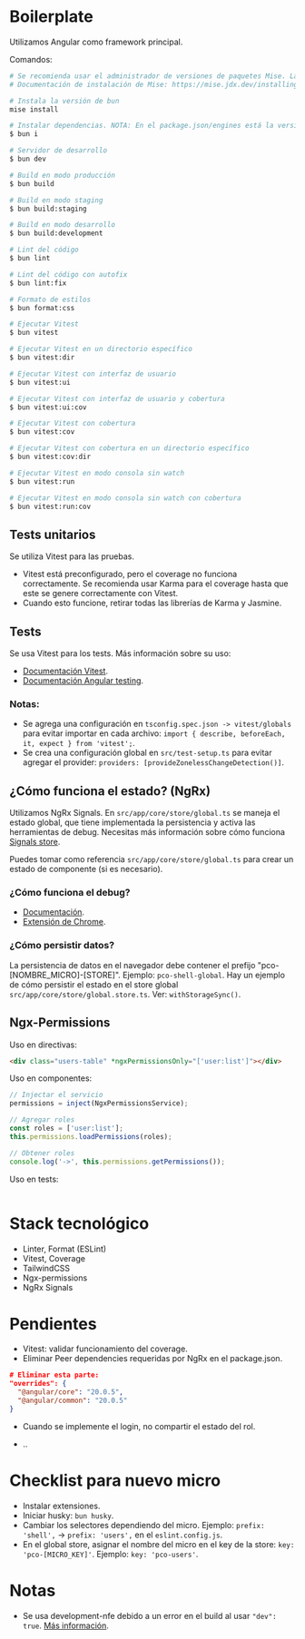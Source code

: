 # Boilerplate

Utilizamos Angular como framework principal.

Comandos:

```sh
# Se recomienda usar el administrador de versiones de paquetes Mise. La versión está en .mise.toml.
# Documentación de instalación de Mise: https://mise.jdx.dev/installing-mise.html#https-mise-run

# Instala la versión de bun
mise install

# Instalar dependencias. NOTA: En el package.json/engines está la versión de Node a utilizar.
$ bun i

# Servidor de desarrollo
$ bun dev

# Build en modo producción
$ bun build

# Build en modo staging
$ bun build:staging

# Build en modo desarrollo
$ bun build:development

# Lint del código
$ bun lint

# Lint del código con autofix
$ bun lint:fix

# Formato de estilos
$ bun format:css

# Ejecutar Vitest
$ bun vitest

# Ejecutar Vitest en un directorio específico
$ bun vitest:dir

# Ejecutar Vitest con interfaz de usuario
$ bun vitest:ui

# Ejecutar Vitest con interfaz de usuario y cobertura
$ bun vitest:ui:cov

# Ejecutar Vitest con cobertura
$ bun vitest:cov

# Ejecutar Vitest con cobertura en un directorio específico
$ bun vitest:cov:dir

# Ejecutar Vitest en modo consola sin watch
$ bun vitest:run

# Ejecutar Vitest en modo consola sin watch con cobertura
$ bun vitest:run:cov
```

## Tests unitarios

Se utiliza Vitest para las pruebas.

- Vitest está preconfigurado, pero el coverage no funciona correctamente. Se recomienda usar Karma para el coverage hasta que este se genere correctamente con Vitest.
- Cuando esto funcione, retirar todas las librerías de Karma y Jasmine.

## Tests

Se usa Vitest para los tests. Más información sobre su uso:

- [Documentación Vitest](https://vitest.dev/api/expect.html).
- [Documentación Angular testing](https://angular.dev/guide/testing).

### Notas:

- Se agrega una configuración en `tsconfig.spec.json -> vitest/globals` para evitar importar en cada archivo: `import { describe, beforeEach, it, expect } from 'vitest';`.
- Se crea una configuración global en `src/test-setup.ts` para evitar agregar el provider: `providers: [provideZonelessChangeDetection()]`.

## ¿Cómo funciona el estado? (NgRx)

Utilizamos NgRx Signals. En `src/app/core/store/global.ts` se maneja el estado global, que tiene implementada la persistencia y activa las herramientas de debug. Necesitas más información sobre cómo funciona [Signals store](https://ngrx.io/guide/signals/signal-store).

Puedes tomar como referencia `src/app/core/store/global.ts` para crear un estado de componente (si es necesario).

### ¿Cómo funciona el debug?

- [Documentación](https://ngrx-toolkit.angulararchitects.io/docs/with-devtools#disabling-devtools-in-production).
- [Extensión de Chrome](https://chromewebstore.google.com/detail/redux-devtools/lmhkpmbekcpmknklioeibfkpmmfibljd).

### ¿Cómo persistir datos?

La persistencia de datos en el navegador debe contener el prefijo "pco-[NOMBRE_MICRO]-[STORE]". Ejemplo: `pco-shell-global`. Hay un ejemplo de cómo persistir el estado en el store global `src/app/core/store/global.store.ts`. Ver: `withStorageSync()`.

## Ngx-Permissions

Uso en directivas:

```html
<div class="users-table" *ngxPermissionsOnly="['user:list']"></div>
```

Uso en componentes:

```ts
// Injectar el servicio
permissions = inject(NgxPermissionsService);

// Agregar roles
const roles = ['user:list'];
this.permissions.loadPermissions(roles);

// Obtener roles
console.log('->', this.permissions.getPermissions());
```

Uso en tests:

```ts

```

# Stack tecnológico

- Linter, Format (ESLint)
- Vitest, Coverage
- TailwindCSS
- Ngx-permissions
- NgRx Signals

# Pendientes

- Vitest: validar funcionamiento del coverage.
- Eliminar Peer dependencies requeridas por NgRx en el package.json.

```json
# Eliminar esta parte:
"overrides": {
  "@angular/core": "20.0.5",
  "@angular/common": "20.0.5"
}
```

- Cuando se implemente el login, no compartir el estado del rol.

- ..

# Checklist para nuevo micro

- Instalar extensiones.
- Iniciar husky: `bun husky`.
- Cambiar los selectores dependiendo del micro. Ejemplo: `prefix: 'shell',` -> `prefix: 'users',` en el `eslint.config.js`.
- En el global store, asignar el nombre del micro en el key de la store: `key: 'pco-[MICRO_KEY]'`. Ejemplo: `key: 'pco-users'`.

# Notas

- Se usa development-nfe debido a un error en el build al usar `"dev": true`. [Más información](https://github.com/angular-architects/module-federation-plugin/issues/753).
